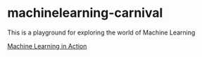 # machinelearning-carnival
This is  a playground for exploring the world of Machine Learning

[Machine Learning in Action](https://www.manning.com/books/machine-learning-in-action)
